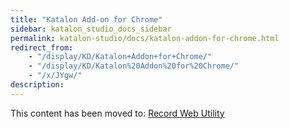 ```yaml
---
title: "Katalon Add-on for Chrome"
sidebar: katalon_studio_docs_sidebar
permalink: katalon-studio/docs/katalon-addon-for-chrome.html
redirect_from:
    - "/display/KD/Katalon+Addon+for+Chrome/"
    - "/display/KD/Katalon%20Addon%20for%20Chrome/"
    - "/x/JYgw/"
description:
---
```


This content has been moved to: [Record Web Utility](https://docs.katalon.com/katalon-studio/docs/record-web-utility.html#record-a-new-test-case)
